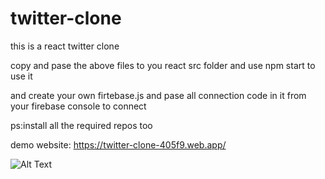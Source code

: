 # twitter-clone
this is a react twitter clone

copy and pase the above files to you react src folder and use npm start to use it 

and create your own firtebase.js and pase all connection code in it from your firebase console to connect

ps:install all the required repos too





demo website: https://twitter-clone-405f9.web.app/




![Alt Text](https://media.giphy.com/media/FUq3W9TmWWN6GySqg3/giphy.gif)

